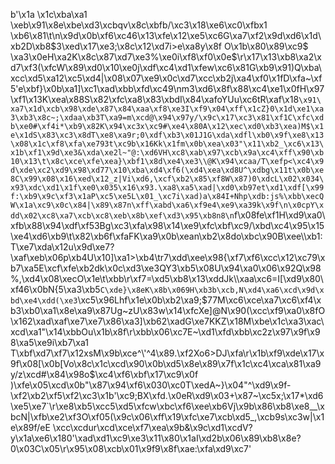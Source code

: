 b'\x1a \x1c\xba\xa1 \xeb\x91\x8e\xbe\xd3\xcbqv\x8c\xbfb/\xc3\x18\xe6\xc0\xfbx1 \xb6\x81\t\n\x9d\x0b\xf6\xc46\x13\xfe\x12\xe5\xc6G\xa7\xf2\x9d\xd6\x1d\xb2D\xb8$3\xed\x17\xe3;\x8c\x12\xd7i>e\xa8y\x8f O\x1b\x80\x89\xc9$ \xa3\x0eH\xa2K\x8c\x87\xd7\xe3%\xe0i\xf8\xf0\x0e$\r\x17\x13\xb8\xa2\xd7\xf3(\xfcW\x89\xd0\x10\xe0j\xdf\xc4\xd1\xfew\xc6\x81G\xb9\x91)Q\xba\xcc\xd5\xa12\xc5\xd4|\x08\x07\xe9\x0c\xd7\xcc\xb2j\xa4\xf0\x1fD\xfa~\xf5\'e\xbf}\x0b\xa1]\xc1\xad\xbb\xfd\xc49\nm3\xd6\x8f\x88\xc4\xe1\x0fH\x97\xf1\x13K\xea\x88S\x82\xfc\xa8\x83\xbdI\x84\xafoYUu\xc6tR\xaf\x18`\x91\xa7\x1d\xcb\x98\xde\x87\x84\xaa\xf8\xe3I\xf9\x04\xff\x1cZ}0\x1d\xe1\xa3\xb3\x8c~;\xdaa\xb3T\xa9=m\xcd@\x94\x97y/\x9c\x17\xc3\x81\xf1C\xfc\xdb\xe0#\xf4i*\xb9\x82K\x94\xc3x\xc9#\xe4\x80A\x12\xec\xd0\xb3\xea)M$\x1e\x1dS\x83\xc3\x8dT\xe8\xa9r;0\xdf\xb3\x01J1G\xda\xdfl\xb0\x9f\xe8\x13\x08\x1c\xf8\xfa\xe793t\xc9b\x16Kk\x1fm\x0b\xea\x03"\x11\xb2_\xc6\x13\x1b\xf1\x9d\xe3&\xda\xe2l~"@:\xd6VH\xc8\xab\x97\xcb\x9a\xc4\xff\x90\xb10\x13\t\x8c\xce\xfe\xea}\xbf1\x8d\xe4\xe3\\@K\x94\xcaa/T\xefp<\xc4\x9d\xde\xc2\xd9\x98\xd77\x10\xba\xd4\xf6(\xd4\xea\xd8U^\xdbg\x11t\x0b\xe8C\x99\x08\x16\xed\x12_z|Vi\xd6,\xcf\xb2\x85\xf8W\x87)0\xdcL\x02\x034\x93\xdc\xd1\x1f\xe0\x035\x16\x93.\xa8\xa5\xad|\xd0\xb97et\xd1\xdf[\x99f:\xb9\x9c\xf3\x1aP\xc5\xe5L\x01_\xc7i\xad)a\x84I+Nhp\xdb:js%\xbb\xecQW\x1a\xc9\x0c\x84|\x89\x87n\xff\xabd\xa6\xf9e4\xe9\xa39k\x9f\n\x0cpY\xdd\x02\xc8\xa7\xcb\xc8\xeb\x8b\xef\xd3\x95\xb8n8\n`f\x08fe\xf1H\xd9\xa0\xfb\x88\x94\xdf\xf53Bg\xc3\xfa\x98\x14\xe9\xfc\xbf\xc9/\xbd\xc4\x95\x15\xe4\xd6\xb9\t\x82\xb6f\xfaFK\xa9\x0b\xean\xb2\x8do\xbc\x90B\xee\\\xb1:T\xe7\xda\x12u\x9d\xe7?\xaf\xeb\x06p\xb4U\x10]\xa1>\xb4\tr7\xdd\xee\x98{\xf7\xf6\xcc\x12\xc79\xb7\xa5E\xcf\xfe\xb2dk\x0c\xd3\xe3QY3\xb5\x08U\x94\xa0\x06\x92Q\x98%,\xd4\x08\xecO\x1e\t\xbb\r\xf7=\xd5\xb8\x13\xddJk\\\xaa\xc6=I[\xd9\x80\xf46\x0bN{5\xa3\xb5`C\xde}\x8eK\x8b\x069H\xb3b\xcb,N\xd4\xa6\xcd\x9d\xbd\xe4\xdd(\xe3`\xc5\x96Lhf\x1e\x0b\xb2\xa9;$77M\xc6\xce\xa7\xc6\xf4\xb3\xb0\xa1\x8e\xa9\x87Ug~zU\x83w\x14\xfcXe]@N\x90(\xcc\xf9\xa0\x8fO\x162\xad\xaf\xe7\xe7\x86\xa3]\xb62\xadG\xe7KKZ\x18M\xbe\x1c\xa3\xac\xcd\xa1"\x14\xbbOu\x1b\x8f\r\xbb\x06\xc7E~\xd1\xfd\xbb\xc2z\x97\x9f\x98\xa5\xe9i\xb7\xa1 T\xbf\xd7\xf7\x12xsM\x9b\xce^\'^4\x89.\xf2Xo6>DJ\xfa\r\x1b\xf9\xde\x17\x9f\x08[\x0b[Vo\x8c\x1c\xcd\x90\x0b\xd5\x8e\x89\x7f\x1c\xc4\xca\x81\xa9y/z\xcd#\x84\x98o$\xc4\xf6\xbf\x17\xc9\x0f )\xfe\x05\xcd\x0b"\x87\x94\xf6\x030\xc0T\xedA~}\x04"^\xd9\x9f-\xf2\xb2\xf5\xf2\xc3\x1b\'\xc9;BX\xfd.\x0eR\xd9\x03+\x87~\xc5x;\x17*\xd6\xe5\xe7`\r\xe8\xb5\xcc5\xd5\xfcw\xbc\xf6\xee\xb6Vj\x9b\x86\xb8\xe8__\xbcN|\xfb\xe2\xf3O\xf05(\x9c\x06\xff\x19\xfc\xe7\xcb\xd5_,\xcb9s\xc3w|\x1e\x89f/eE \xcc\xcdur\xcd\xce\xf7\xea\x9b&\x9c\xd1\xcdV?y\x1a\xe6\x180\'\xad\xd1\xc9\xe3\x11\x80\x1aI\xd2b\x06\x89\xb8\x8e?0\x03C\x05\r\x95\x08\xcb\x01\x9f9\x8f\xae:\xfa\xd9\xc7'